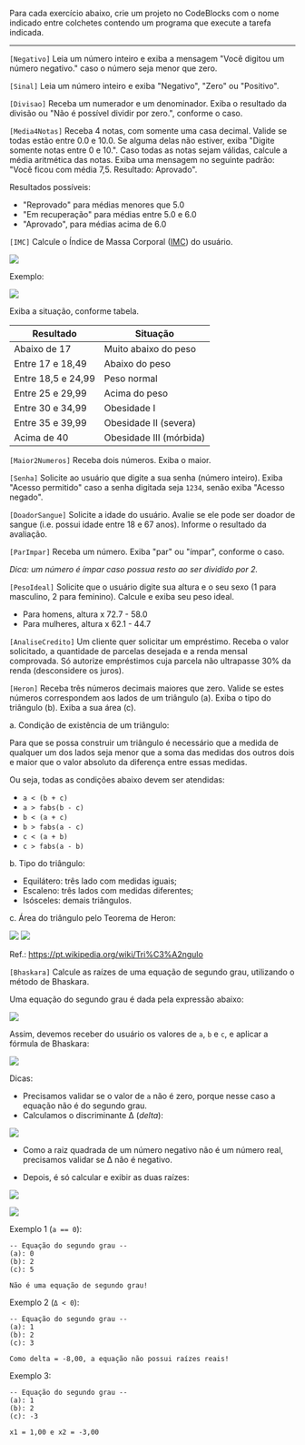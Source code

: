 Para cada exercício abaixo, crie um projeto no CodeBlocks com o nome indicado entre colchetes contendo um programa que execute a tarefa indicada.

---

`[Negativo]` Leia um número inteiro e exiba a mensagem "Você digitou um número negativo." caso o número seja menor que zero.

`[Sinal]` Leia um número inteiro e exiba "Negativo", "Zero" ou "Positivo".

`[Divisao]` Receba um numerador e um denominador. Exiba o resultado da divisão ou "Não é possível dividir por zero.", conforme o caso.

`[Media4Notas]` Receba 4 notas, com somente uma casa decimal. Valide se todas estão entre 0.0 e 10.0. Se alguma delas não estiver, exiba "Digite somente notas entre 0 e 10.". Caso todas as notas sejam válidas, calcule a média aritmética das notas. Exiba uma mensagem no seguinte padrão: "Você ficou com média 7,5. Resultado: Aprovado".

Resultados possíveis:

- "Reprovado" para médias menores que 5.0
- "Em recuperação" para médias entre 5.0 e 6.0
- "Aprovado", para médias acima de 6.0

`[IMC]` Calcule o Índice de Massa Corporal ([IMC](https://pt.wikipedia.org/wiki/%C3%8Dndice_de_massa_corporal)) do usuário.

![](https://wikimedia.org/api/rest_v1/media/math/render/svg/4db320ff2cde68cebea226fb921247d7ebbfad33)

Exemplo:

![](https://wikimedia.org/api/rest_v1/media/math/render/svg/087509d243f6d39cd81ee54daad23ca7c8990d8c)

Exiba a situação, conforme tabela.

Resultado | Situação
--- | ---
Abaixo de 17 | Muito abaixo do peso
Entre 17 e 18,49 | Abaixo do peso
Entre 18,5 e 24,99 | Peso normal
Entre 25 e 29,99 | Acima do peso
Entre 30 e 34,99 | Obesidade I
Entre 35 e 39,99 | Obesidade II (severa)
Acima de 40 | Obesidade III (mórbida)

`[Maior2Numeros]` Receba dois números. Exiba o maior.

`[Senha]` Solicite ao usuário que digite a sua senha (número inteiro). Exiba "Acesso permitido" caso a senha digitada seja `1234`, senão exiba "Acesso negado".

`[DoadorSangue]` Solicite a idade do usuário. Avalie se ele pode ser doador de sangue (i.e. possui idade entre 18 e 67 anos). Informe o resultado da avaliação.

`[ParImpar]` Receba um número. Exiba "par" ou "ímpar", conforme o caso.

_Dica: um número é ímpar caso possua resto ao ser dividido por 2._

`[PesoIdeal]` Solicite que o usuário digite sua altura e o seu sexo (1 para masculino, 2 para feminino). Calcule e exiba seu peso ideal.

- Para homens, altura x 72.7 - 58.0
- Para mulheres, altura x 62.1 - 44.7

`[AnaliseCredito]` Um cliente quer solicitar um empréstimo. Receba o valor solicitado, a quantidade de parcelas desejada e a renda mensal comprovada. Só autorize empréstimos cuja parcela não ultrapasse 30% da renda (desconsidere os juros).

`[Heron]` Receba três números decimais maiores que zero. Valide se estes números correspondem aos lados de um triângulo (a). Exiba o tipo do triângulo (b). Exiba a sua área (c).

a. Condição de existência de um triângulo:

Para que se possa construir um triângulo é necessário que a medida de qualquer um dos lados seja menor que a soma das medidas dos outros dois e maior que o valor absoluto da diferença entre essas medidas.

Ou seja, todas as condições abaixo devem ser atendidas:

- `a < (b + c)`
- `a > fabs(b - c)`
- `b < (a + c)`
- `b > fabs(a - c)`
- `c < (a + b)`
- `c > fabs(a - b)`

b. Tipo do triângulo:

- Equilátero: três lado com medidas iguais;
- Escaleno: três lados com medidas diferentes;
- Isósceles: demais triângulos.

c. Área do triângulo pelo Teorema de Heron:

![](https://wikimedia.org/api/rest_v1/media/math/render/svg/e66e19b74d5ba900c820c2d99de7f62c0513d916)
![](https://wikimedia.org/api/rest_v1/media/math/render/svg/da3d1cfce6b872d360b302f80de119cb9ef5c210)

Ref.: https://pt.wikipedia.org/wiki/Tri%C3%A2ngulo

`[Bhaskara]` Calcule as raízes de uma equação de segundo grau, utilizando o método de Bhaskara.

Uma equação do segundo grau é dada pela expressão abaixo:

![](https://wikimedia.org/api/rest_v1/media/math/render/svg/23e70cfa003f402d108ec04d97983fb62f69536e)

Assim, devemos receber do usuário os valores de `a`, `b` e `c`, e aplicar a fórmula de Bhaskara:

![](https://wikimedia.org/api/rest_v1/media/math/render/svg/00c22777378f9c594c71158fea8946f2495f2a28)

Dicas:

- Precisamos validar se o valor de `a` não é zero, porque nesse caso a equação não é do segundo grau.
- Calculamos o discriminante Δ (_delta_):

![](https://wikimedia.org/api/rest_v1/media/math/render/svg/1edcf6fef18bec26bcc7988626af5fa4cea3b0f8)

- Como a raiz quadrada de um número negativo não é um número real, precisamos validar se Δ não é negativo.

- Depois, é só calcular e exibir as duas raízes:

![](https://wikimedia.org/api/rest_v1/media/math/render/svg/17d4468eb7385fa759d10bf1c36a7aaf02dc3985)

![](https://wikimedia.org/api/rest_v1/media/math/render/svg/9d3cd187aefdeaf0b95243342c3eb9db9009d3b6)

Exemplo 1 (`a == 0`): 

```
-- Equação do segundo grau --
(a): 0
(b): 2
(c): 5

Não é uma equação de segundo grau!
```
Exemplo 2 (`Δ < 0`): 

```
-- Equação do segundo grau --
(a): 1
(b): 2
(c): 3

Como delta = -8,00, a equação não possui raízes reais!
```
Exemplo 3: 

```
-- Equação do segundo grau --
(a): 1
(b): 2
(c): -3

x1 = 1,00 e x2 = -3,00
```
